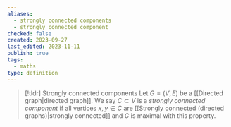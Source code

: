 ```yaml
---
aliases:
  - strongly connected components
  - strongly connected component
checked: false
created: 2023-09-27
last_edited: 2023-11-11
publish: true
tags:
  - maths
type: definition
---
```

> [!tldr] Strongly connected components
> Let $G = (V,E)$ be a [[Directed graph|directed graph]]. We say $C \subset V$ is a *strongly connected component* if all vertices $x,y \in C$ are [[Strongly connected (directed graphs)|strongly connected]] and $C$ is maximal with this property.


